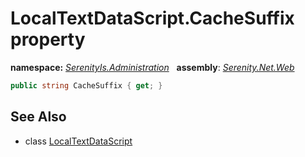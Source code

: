 # LocalTextDataScript.CacheSuffix property
**namespace:** *[SerenityIs.Administration](../../README.md#serenityis.administration-namespace)*   **assembly**: *[Serenity.Net.Web](../../README.md)*

```csharp
public string CacheSuffix { get; }
```

## See Also

* class [LocalTextDataScript](../LocalTextDataScript.md)